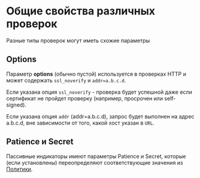 
# Общие свойства различных проверок

Разные типы проверок могут иметь схожие параметры

## Options

Параметр **options** (обычно пустой) используется в проверках HTTP и может содержать `ssl_noverify` и `addr=a.b.c.d`. 

Если указана опция `ssl_noverify` - проверка будет успешной даже если сертификат не пройдет проверку (например, просрочен или self-signed).

Если указана опция `addr` (addr=a.b.c.d), запрос будет выполнен на адрес a.b.c.d, вне зависимости от того, какой хост указан в `URL`.

## Patience и Secret

Пассивные индикаторы имеют параметры Patience и Secret, которые (если установлены) переопределяют соответствующие значения из [Политики](../User/Policies).